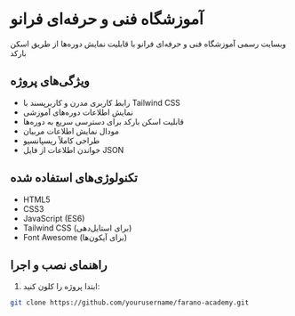 # آموزشگاه فنی و حرفه‌ای فرانو

وبسایت رسمی آموزشگاه فنی و حرفه‌ای فرانو با قابلیت نمایش دوره‌ها از طریق اسکن بارکد

## ویژگی‌های پروژه

- رابط کاربری مدرن و کاربرپسند با Tailwind CSS
- نمایش اطلاعات دوره‌های آموزشی
- قابلیت اسکن بارکد برای دسترسی سریع به دوره‌ها
- مودال نمایش اطلاعات مربیان
- طراحی کاملاً ریسپانسیو
- خواندن اطلاعات از فایل JSON

## تکنولوژی‌های استفاده شده

- HTML5
- CSS3
- JavaScript (ES6)
- Tailwind CSS (برای استایل‌دهی)
- Font Awesome (برای آیکون‌ها)

## راهنمای نصب و اجرا

1. ابتدا پروژه را کلون کنید:
```bash
git clone https://github.com/yourusername/farano-academy.git